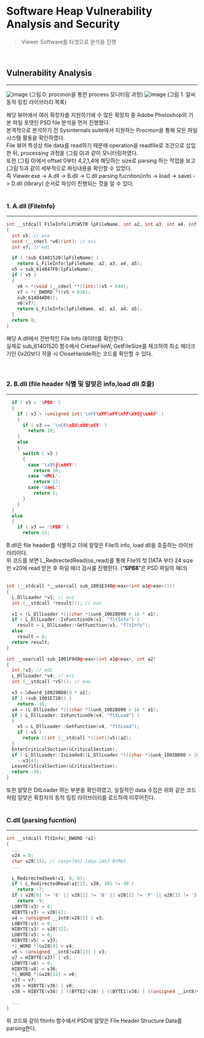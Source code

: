 # Software Heap Vulnerability Analysis and Security

> Viewer Software를 타겟으로 분석을 진행
<br>

## Vulnerability Analysis
---

![image](https://github.com/Gyeongje/Data-Analysis-Capstone/assets/31283542/925ce784-1ad0-4346-ac03-12761ecdd8ad)
(그림 0. procmon을 통한 process 모니터링 과정)
![image](https://github.com/Gyeongje/Data-Analysis-Capstone/assets/31283542/f05f4856-d671-47f6-8e08-4b688815f93e)
(그림 1. 알씨 동적 링킹 라이브러리 목록)

해당 뷰어에서 여러 확장자를 지원하기에 수 많은 확장자 중 Adobe Photoshop의 기본 파일 포맷인 PSD file 분석을 먼저 진행했다.  
본격적으로 분석하기 전 Sysinternals suite에서 지원하는 Procmon을 통해 모든 파일 시스템 활동을 확인하였다.  
File 뷰어 특성상 file data를 read하기 때문에 operation을 readfile로 조건으로 삽입한 뒤, processing 과정을 (그림 0)과 같이 모니터링하였다.  
또한 (그림 0)에서 offset 0부터 4,2,1,4에 해당하는 size로 parsing 하는 작업을 보고 (그림 1)과 같이 세부적으로 파싱내용을 확인할 수 있었다.   
즉 Viewer.exe → A.dll → B.dll -> C.dll parsing fucntion(info -> load -> save) -> D.dll (library) 순서로 파싱이 진행되는 것을 알 수 있다.
<br><br>


### 1. A.dll (FileInfo)
---
``` c++
int __stdcall FileInfo(LPCWSTR lpFileName, int a2, int a3, int a4, int a5)
{
  int v5; // eax
  void (__cdecl *v6)(int); // esi
  int v7; // edi

  if ( !sub_61401520(lpFileName) )
    return L_FileInfo(lpFileName, a2, a3, a4, a5);
  v5 = sub_614047F0(lpFileName);
  if ( v5 )
  {
    v6 = *(void (__cdecl **)(int))(v5 + 644);
    v7 = *(_DWORD *)(v5 + 628);
    sub_61404AD0();
    v6(v7);
    return L_FileInfo(lpFileName, a2, a3, a4, a5);
  }
  return 0;
}
```
해당 A.dll에서 전반적인 File Info 데이터를 확인한다.  
실제로 sub_61401520 함수에서 CretaeFileW, GetFileSize를 체크하여 최소 헤더크기인 0x20보다 작을 시 CloseHanlde하는 코드를 확인할 수 있다.  
<br><br>

### 2. B.dll (file header 식별 및 알맞은 info,load dll 호출)
---
``` c++
  if ( v3 > 'SPB8' )
  {
    if ( v3 > (unsigned int)'\xFF\xFF\xFF\xFF\x95j\xA6Y' )
    {
      if ( v3 == '\xC6\xD3\xD0\xC5' )
        return 10;
    }
    else
    {
      switch ( v3 )
      {
        case '\x95j\xA6Y':
          return 16;
        case 'WMCL':
          return 57;
        case 'daeL':
          return 1;
      }
    }
  }
  else
  {
    if ( v3 == 'SPB8' )
      return 11;
```
B.dll은 file header를 식별하고 이에 알맞은 File의 info, load dll을 호출하는 라이브러리이다.  
위 코드를 보면 L_RedirectedRead(os_read)를 통해 File의 첫 DATA 부터 24 size만 v20에 read 받은 후 파일 헤더 검사를 진행한다. (“**SPB8**”은 PSD 파일의 헤더)  
<br>

``` c++
int (__stdcall *__usercall sub_1001E340@<eax>(int a1@<eax>))()
{
  L_DllLoader *v1; // esi
  int (__stdcall *result)(); // eax

  v1 = (L_DllLoader *)((char *)&unk_1002B090 + 16 * a1);
  if ( L_DllLoader::IsFunctionOk(v1, "fltInfo") )
    result = L_DllLoader::GetFunction(v1, "fltInfo");
  else
    result = 0;
  return result;
}
```
``` c++
int __usercall sub_1001F940@<eax>(int a1@<eax>, int a2)
{
  int *v3; // edi
  L_DllLoader *v4; // esi
  int (__stdcall *v5)(); // eax

  v3 = &dword_10029BD0[9 * a1];
  if ( !sub_1001E720() )
    return -16;
  v4 = (L_DllLoader *)((char *)&unk_1002B090 + 16 * a1);
  if ( L_DllLoader::IsFunctionOk(v4, "fltLoad") )
  {
    v5 = L_DllLoader::GetFunction(v4, "fltLoad");
    if ( v5 )
      return ((int (__stdcall *)(int))v5)(a2);
  }
  EnterCriticalSection(&CriticalSection);
  if ( L_DllLoader::IsLoaded((L_DllLoader *)((char *)&unk_1002B090 + 16 * *v3)) )
    --v3[4];
  LeaveCriticalSection(&CriticalSection);
  return -16;
}
```
또한 알맞은 DllLoader 하는 부분을 확인하였고, 실질적인 data 수집은 위와 같은 코드처럼 알맞은 확장자의 동적 링킹 라이브러리를 로드하여 이루어진다.  
<br>

### C.dll (parsing fucntion)
---
``` c++
int __stdcall fltInfo(_DWORD *a1)
{
  ...
  v24 = 0;
  char v28[15]; // [esp+74h] [ebp-24h] BYREF
  ...
  
  L_RedirectedSeek(v1, 0, 0);
  if ( L_RedirectedRead(a1[2], v28, 30) != 30 )
    return -7;
  if ( v28[0] != '8' || v28[1] != 'B' || v28[2] != 'P' || v28[3] != 'S' )
    return -9;
  LOBYTE(v3) = 0;
  HIBYTE(v3) = v28[4];
  v4 = (unsigned __int8)v28[5] | v3;
  LOBYTE(v3) = 0;
  HIBYTE(v3) = v28[12];
  LOBYTE(v5) = 0;
  HIBYTE(v5) = v37;
  *(_WORD *)&v28[4] = v4;
  v6 = (unsigned __int8)v28[13] | v3;
  v7 = HIBYTE(v37) | v5;
  LOBYTE(v8) = 0;
  HIBYTE(v8) = v36;
  *(_WORD *)&v28[12] = v6;
  v37 = v7;
  v36 = HIBYTE(v36) | v8;
  v38 = HIBYTE(v38) | ((BYTE2(v38) | ((BYTE1(v38) | ((unsigned __int8)v38 << 8)) << 8)) << 8);

  ...
}
```
위 코드와 같이 fltinfo 함수에서 PSD에 알맞은 FIle Header Structure Data를 parsing한다.
